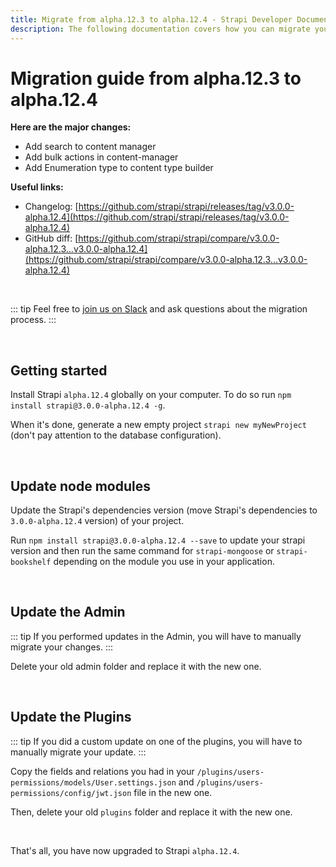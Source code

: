 ```yaml
---
title: Migrate from alpha.12.3 to alpha.12.4 - Strapi Developer Documentation
description: The following documentation covers how you can migrate your Strapi application from alpha.12.3 to alpha.12.4.
---
```


# Migration guide from alpha.12.3 to alpha.12.4

**Here are the major changes:**

- Add search to content manager
- Add bulk actions in content-manager
- Add Enumeration type to content type builder

**Useful links:**

- Changelog: [https://github.com/strapi/strapi/releases/tag/v3.0.0-alpha.12.4](https://github.com/strapi/strapi/releases/tag/v3.0.0-alpha.12.4)
- GitHub diff: [https://github.com/strapi/strapi/compare/v3.0.0-alpha.12.3...v3.0.0-alpha.12.4](https://github.com/strapi/strapi/compare/v3.0.0-alpha.12.3...v3.0.0-alpha.12.4)

<br>

::: tip
Feel free to [join us on Slack](http://slack.strapi.io) and ask questions about the migration process.
:::

<br>

## Getting started

Install Strapi `alpha.12.4` globally on your computer. To do so run `npm install strapi@3.0.0-alpha.12.4 -g`.

When it's done, generate a new empty project `strapi new myNewProject` (don't pay attention to the database configuration).

<br>

## Update node modules

Update the Strapi's dependencies version (move Strapi's dependencies to `3.0.0-alpha.12.4` version) of your project.

Run `npm install strapi@3.0.0-alpha.12.4 --save` to update your strapi version and then run the same command for `strapi-mongoose` or `strapi-bookshelf` depending on the module you use in your application.

<br>

## Update the Admin

::: tip
If you performed updates in the Admin, you will have to manually migrate your changes.
:::

Delete your old admin folder and replace it with the new one.

<br>

## Update the Plugins

::: tip
If you did a custom update on one of the plugins, you will have to manually migrate your update.
:::

Copy the fields and relations you had in your `/plugins/users-permissions/models/User.settings.json` and `/plugins/users-permissions/config/jwt.json` file in the new one.

Then, delete your old `plugins` folder and replace it with the new one.

<br>

That's all, you have now upgraded to Strapi `alpha.12.4`.
